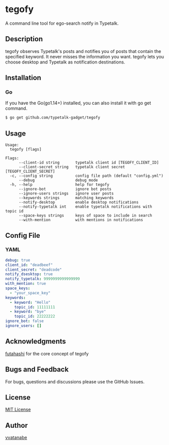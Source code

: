 # tegofy

A command line tool for ego-search notify in Typetalk.

## Description

tegofy observes Typetalk's posts and notifies you of posts that contain the specified keyword. It never misses the information you want. tegofy lets you choose desktop and Typetalk as notification destinations.

## Installation

### Go
If you have the Go(go1.14+) installed, you can also install it with go get command.

```sh
$ go get github.com/typetalk-gadget/tegofy
```

## Usage

```
Usage:
  tegofy [flags]

Flags:
      --client-id string       typetalk client id [TEGOFY_CLIENT_ID]
      --client-secret string   typetalk client secret [TEGOFY_CLIENT_SECRET]
  -c, --config string          config file path (default "config.yml")
      --debug                  debug mode
  -h, --help                   help for tegofy
      --ignore-bot             ignore bot posts
      --ignore-users strings   ignore user posts
      --keywords strings       matching keywords
      --notify-desktop         enable desktop notifications
      --notify-typetalk int    enable typetalk notifications with topic id
      --space-keys strings     keys of space to include in search
      --with-mention           with mentions in notifications
```

## Config File

### YAML

```yaml
debug: true
client_id: "deadbeef"
client_secret: "deadcode"
notify_dsesktop: true
notify_typetalk: 9999999999999999
with_mention: true
space_keys:
  - "your_space_key"
keywords:
  - keyword: "Hello"
    topic_id: 11111111
  - keyword: "bye"
    topic_id: 22222222
ignore_bot: false
ignore_users: []
```

## Acknowledgments

[futahashi](https://github.com/futahashi) for the core concept of tegofy

## Bugs and Feedback

For bugs, questions and discussions please use the GitHub Issues.

## License

[MIT License](http://www.opensource.org/licenses/mit-license.php)

## Author

[vvatanabe](https://github.com/vvatanabe)